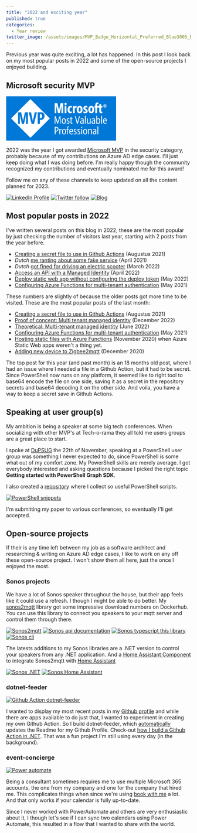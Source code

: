 ```yaml
---
title: "2022 and exciting year"
published: true
categories:
  - Year review
twitter_image: /assets/images/MVP_Badge_Horizontal_Preferred_Blue3005_RGB.png
---
```


Previous year was quite exciting, a lot has happened. In this post I look back on my most popular posts in 2022 and some of the open-source projects I enjoyed building.

<!--more-->

## Microsoft security MVP

<a href="https://mvp.microsoft.com/en-us/PublicProfile/5004985" target="_blank"><img src="/assets/images/MVP_Badge_Horizontal_Preferred_Blue3005_RGB.png" width=300 /></a>

2022 was the year I got awarded [Microsoft MVP][mvp-profile] in the security category, probably because of my contributions on Azure AD edge cases. I'll just keep doing what I was doing before. I'm really happy though the community recognized my contributions and eventually nominated me for this award!

Follow me on any of these channels to keep updated on all the content planned for 2023.

[![LinkedIn Profile][badge_linkedin]][link_linkedin]
[![Twitter follow][badge_twitter]][link_twitter]
[![Blog][badge_blog]][link_blog]


## Most popular posts in 2022

I've written several posts on this blog in 2022, these are the most popular by just checking the number of visitors last year, starting with 2 posts from the year before.

- [Creating a secret file to use in Github Actions](/2021/08/17/github-actions-secret-file/) (Augustus 2021)
- *Dutch* [me ranting about some fake service](/2021/04/01/schijnveiligheid-van-gelijk-oversteken/) (April 2021)
- *Dutch* [got fined for driving an electric scooter](/2022/03/30/step-met-ondersteuning/) (March 2022)
- [Access an API with a Managed Identity](/2022/04/21/access-api-with-managed-identity/) (April 2022)
- [Deploy static web app without configuring the deploy token](/2022/05/05/deploy-static-web-app-without-token/) (May 2022)
- [Configuring Azure Functions for multi-tenant authentication](/2021/05/05/azure-functions-multi-tenant-authentication/) (May 2021)

These numbers are slightly of because the older posts got more time to be visited. These are the most popular posts of the last month:

- [Creating a secret file to use in Github Actions](/2021/08/17/github-actions-secret-file/) (Augustus 2021)
- [Proof of concept: Multi tenant managed identity](/2022/12/16/poc-multi-tenant-managed-identity/) (December 2022)
- [Theoretical: Multi-tenant managed identity](/2022/06/21/managed-identity-multi-tenant-app/) (June 2022)
- [Configuring Azure Functions for multi-tenant authentication](/2021/05/05/azure-functions-multi-tenant-authentication/) (May 2021)
- [Hosting static files with Azure Functions](/2020/11/05/azure-functions-host-static-files/) (November 2020) when Azure Static Web apps weren't a thing yet.
- [Adding new device to Zigbee2mqtt](/2020/12/31/new-device-for-zigbee2mqtt/) (December 2020)

The top post for this year (and past month) is an 18 months old post, where I had an issue where I needed a file in a Github Action, but it had to be secret. Since PowerShell now runs on any platform, it seemed like to right tool to base64 encode the file on one side, saving it as a secret in the repository secrets and base64 decoding it on the other side. And voila, you have a way to keep a secret save in Github Actions.

## Speaking at user group(s)

My ambition is being a speaker at some big tech conferences. When socializing with other MVP's at Tech-o-rama they all told me users groups are a great place to start.

I spoke at [DuPSUG](https://github.com/DuPSUG/DuPSUG/blob/main/DuPSUG%20%E2%9D%A4%EF%B8%8F%20-%20Back%20in%20person%20in%20Utrecht/README.md) the 22th of November, speaking at a PowerShell user group was something I never expected to do, since PowerShell is some what out of my comfort zone. My PowerShell skills are merely average. I got everybody interested and asking questions because I picked the right topic **Getting started with PowerShell Graph SDK**.

I also created a [repository][link_ps] where I collect so useful PowerShell scripts.

[![PowerShell snippets][badge_ps]][link_ps]

I'm submitting my paper to various conferences, so eventually I'll get accepted.

## Open-source projects

If their is any time left between my job as a software architect and researching &amp; writing on Azure AD edge cases, I like to work on any off these open-source project. I won't show them all here, just the once I enjoyed the most.

### Sonos projects

We have a lot of Sonos speaker throughout the house, but their app feels like it could use a refresh. I though I might be able to do better. My [sonos2mqtt][link_sonos-mqtt] library got some impressive download numbers on Dockerhub. You can use this library to connect you speakers to your mqtt server and control them through there.

[![Sonos2mqtt][badge_sonos-mqtt]][link_sonos-mqtt]
[![Sonos api documentation][badge_sonos-docs]][link_sonos-docs]
[![Sonos typescript this library][badge_sonos-typescript]][link_sonos-typescript]
[![Sonos cli][badge_sonos-cli]][link_sonos-cli]

The latests additions to my Sonos libraries are a .NET version to control your speakers from any .NET application. And a [Home Assistant Component][link_sonos-ha] to integrate Sonos2mqtt with [Home Assistant](https://home-assistant.io)

[![Sonos .NET][badge_sonos-net]][link_sonos-net]
[![Sonos Home Assistant][badge_sonos-ha]][link_sonos-ha]

### dotnet-feeder

[![Github Action dotnet-feeder][badge_dotnet-feeder]][link_dotnet-feeder]

I wanted to display my most recent posts in my [Github profile](https://github.com/svrooij/) and while there are apps available to do just that, I wanted to experiment in creating my own Github Action. So I build dotnet-feeder, which [automatically](https://github.com/svrooij/svrooij/actions/workflows/refresh.yml) updates the Readme for my Github Profile. Check-out [how I build a Github Action in .NET](/2022/06/09/building-github-action-in-net/). That was a fun project I'm still using every day (in the background).

### event-concierge

[![Power automate][badge_event-concierge]][link_event-concierge]

Being a consultant sometimes requires me to use multiple Microsoft 365 accounts, the one from my company and one for the company that hired me. This complicates things when since we're using [book with me](https://support.microsoft.com/en-us/office/bookings-with-me-setup-and-sharing-ad2e28c4-4abd-45c7-9439-27a789d254a2) a lot. And that only works if your calendar is fully up-to-date.

Since I never worked with PowerAutomate and others are very enthusiastic about it, I though let's see if I can sync two calendars using Power Automate, this resulted in a flow that I wanted to share with the world.

[badge_blog]: https://img.shields.io/badge/blog-svrooij.io-blue?style=for-the-badge
[badge_linkedin]: https://img.shields.io/badge/LinkedIn-stephanvanrooij-blue?style=for-the-badge&logo=linkedin
[badge_ps]: https://img.shields.io/badge/powershell-snippets-blue?style=for-the-badge&logo=powershell
[badge_dotnet-feeder]: https://img.shields.io/badge/Github%20Action-dotnet--feeder-olivegreen?style=for-the-badge&logo=github
[badge_event-concierge]: https://img.shields.io/badge/Power%20Automate-event--concierge-orange?style=for-the-badge&logo=powerautomate
[badge_sonos-cli]: https://img.shields.io/badge/sonos-cli-blue?style=for-the-badge&logo=sonos
[badge_sonos-docs]: https://img.shields.io/badge/sonos-docs-blue?style=for-the-badge&logo=sonos
[badge_sonos-mqtt]: https://img.shields.io/badge/sonos-mqtt-blue?style=for-the-badge&logo=sonos
[badge_sonos-net]: https://img.shields.io/badge/sonos-.NET-blue?style=for-the-badge&logo=sonos
[badge_sonos-ha]: https://img.shields.io/badge/sonos-Home%20Assistant-blue?style=for-the-badge&logo=sonos
[badge_sonos-typescript]: https://img.shields.io/badge/sonos-typescript-blue?style=for-the-badge&logo=sonos
[badge_twitter]: https://img.shields.io/twitter/follow/svrooij?logo=twitter&style=for-the-badge
[link_dotnet-feeder]: https://github.com/svrooij/dotnet-feeder
[link_event-concierge]: https://github.com/svrooij/event-concierge
[link_blog]: https://svrooij.io/
[link_linkedin]: https://www.linkedin.com/in/stephanvanrooij
[link_ps]: https://github.com/svrooij/powershell-snippits
[link_sonos-cli]: https://github.com/svrooij/sonos-cli
[link_sonos-docs]: https://svrooij.io/sonos-api-docs
[link_sonos-mqtt]: https://svrooij.io/sonos2mqtt
[link_sonos-net]: https://github.com/svrooij/sonos-net
[link_sonos-ha]: https://github.com/svrooij/home-assistant-mqtt-component
[link_sonos-typescript]: https://svrooij.io/node-sonos-ts
[link_twitter]: https://twitter.com/svrooij

[mvp-profile]: https://mvp.microsoft.com/en-us/PublicProfile/5004985